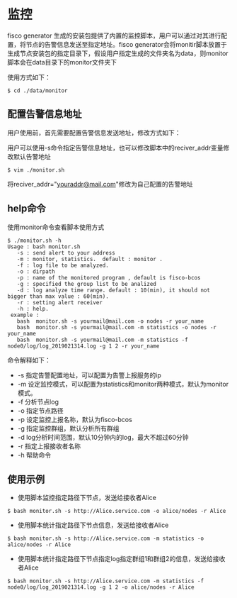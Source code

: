 # 监控

fisco generator 生成的安装包提供了内置的监控脚本，用户可以通过对其进行配置，将节点的告警信息发送至指定地址。fisco generator会将monitir脚本放置于生成节点安装包的指定目录下，假设用户指定生成的文件夹名为data，则monitor脚本会在data目录下的monitor文件夹下

使用方式如下：

```
$ cd ./data/monitor
```

## 配置告警信息地址

用户使用前，首先需要配置告警信息发送地址，修改方式如下：

用户可以使用-s命令指定告警信息地址，也可以修改脚本中的reciver_addr变量修改默认告警地址

```shell
$ vim ./monitor.sh
```

将reciver_addr="youraddr@mail.com"修改为自己配置的告警地址

## help命令

使用monitor命令查看脚本使用方式

```shell
$ ./monitor.sh -h
Usage : bash monitor.sh
   -s : send alert to your address
   -m : monitor, statistics.  default : monitor .
   -f : log file to be analyzed.
   -o : dirpath
   -p : name of the monitored program , default is fisco-bcos
   -g : specified the group list to be analized
   -d : log analyze time range. default : 10(min), it should not bigger than max value : 60(min).
   -r : setting alert receiver
   -h : help.
 example :
   bash  monitor.sh -s yourmail@mail.com -o nodes -r your_name
   bash  monitor.sh -s yourmail@mail.com -m statistics -o nodes -r your_name
   bash  monitor.sh -s yourmail@mail.com -m statistics -f node0/log/log_2019021314.log -g 1 2 -r your_name
```

命令解释如下：

- -s 指定告警配置地址，可以配置为告警上报服务的ip
- -m 设定监控模式，可以配置为statistics和monitor两种模式，默认为monitor模式。
- -f 分析节点log
- -o 指定节点路径
- -p 设定监控上报名称，默认为fisco-bcos
- -g 指定监控群组，默认分析所有群组
- -d log分析时间范围，默认10分钟内的log，最大不超过60分钟
- -r 指定上报接收者名称
- -h 帮助命令

## 使用示例

- 使用脚本监控指定路径下节点，发送给接收者Alice

```shell
$ bash monitor.sh -s http://Alice.service.com -o alice/nodes -r Alice
```

- 使用脚本统计指定路径下节点信息，发送给接收者Alice

```shell
$ bash monitor.sh -s http://Alice.service.com -m statistics -o alice/nodes -r Alice
```

- 使用脚本统计指定路径下节点指定log指定群组1和群组2的信息，发送给接收者Alice

```shell
$ bash monitor.sh -s http://Alice.service.com -m statistics -f node0/log/log_2019021314.log -g 1 2 -o alice/nodes -r Alice
```